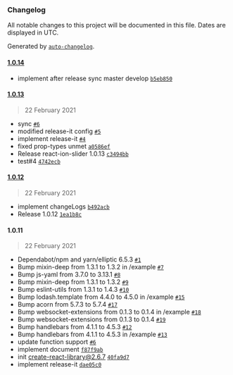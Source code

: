 ### Changelog

All notable changes to this project will be documented in this file. Dates are displayed in UTC.

Generated by [`auto-changelog`](https://github.com/CookPete/auto-changelog).

#### [1.0.14](https://github.com/gipyeong-lee/react-ion-slider/compare/1.0.13...1.0.14)

- implement after release sync master develop [`b5eb850`](https://github.com/gipyeong-lee/react-ion-slider/commit/b5eb8503a0c9bd824c63b32a71c73647f0b3b8d2)

#### [1.0.13](https://github.com/gipyeong-lee/react-ion-slider/compare/1.0.12...1.0.13)

> 22 February 2021

- sync [`#6`](https://github.com/gipyeong-lee/react-ion-slider/pull/6)
- modified release-it config [`#5`](https://github.com/gipyeong-lee/react-ion-slider/pull/5)
- implement release-it [`#4`](https://github.com/gipyeong-lee/react-ion-slider/pull/4)
- fixed prop-types unmet [`a0586ef`](https://github.com/gipyeong-lee/react-ion-slider/commit/a0586ef13a323048b44e061d8ba72c5238035935)
- Release react-ion-slider 1.0.13 [`c3494bb`](https://github.com/gipyeong-lee/react-ion-slider/commit/c3494bb82244fb43e8f385df001852e9b2c3dd7d)
- test#4 [`4742ecb`](https://github.com/gipyeong-lee/react-ion-slider/commit/4742ecb3696a138953bf4a967331ba92c45bd98f)

#### [1.0.12](https://github.com/gipyeong-lee/react-ion-slider/compare/1.0.11...1.0.12)

> 22 February 2021

- implement changeLogs [`b492acb`](https://github.com/gipyeong-lee/react-ion-slider/commit/b492acb71cb4602e50513b6152f45d9d3f423bd7)
- Release 1.0.12 [`1ea1b8c`](https://github.com/gipyeong-lee/react-ion-slider/commit/1ea1b8cc9f883fd9cdf2a618d72542b14ddf5e47)

#### 1.0.11

> 22 February 2021

- Dependabot/npm and yarn/elliptic 6.5.3 [`#1`](https://github.com/gipyeong-lee/react-ion-slider/pull/1)
- Bump mixin-deep from 1.3.1 to 1.3.2 in /example [`#7`](https://github.com/gipyeong-lee/react-ion-slider/pull/7)
- Bump js-yaml from 3.7.0 to 3.13.1 [`#8`](https://github.com/gipyeong-lee/react-ion-slider/pull/8)
- Bump mixin-deep from 1.3.1 to 1.3.2 [`#9`](https://github.com/gipyeong-lee/react-ion-slider/pull/9)
- Bump eslint-utils from 1.3.1 to 1.4.3 [`#10`](https://github.com/gipyeong-lee/react-ion-slider/pull/10)
- Bump lodash.template from 4.4.0 to 4.5.0 in /example [`#15`](https://github.com/gipyeong-lee/react-ion-slider/pull/15)
- Bump acorn from 5.7.3 to 5.7.4 [`#17`](https://github.com/gipyeong-lee/react-ion-slider/pull/17)
- Bump websocket-extensions from 0.1.3 to 0.1.4 in /example [`#18`](https://github.com/gipyeong-lee/react-ion-slider/pull/18)
- Bump websocket-extensions from 0.1.3 to 0.1.4 [`#19`](https://github.com/gipyeong-lee/react-ion-slider/pull/19)
- Bump handlebars from 4.1.1 to 4.5.3 [`#12`](https://github.com/gipyeong-lee/react-ion-slider/pull/12)
- Bump handlebars from 4.1.1 to 4.5.3 in /example [`#13`](https://github.com/gipyeong-lee/react-ion-slider/pull/13)
- update function support [`#6`](https://github.com/gipyeong-lee/react-ion-slider/pull/6)
- implement document [`f87f9ab`](https://github.com/gipyeong-lee/react-ion-slider/commit/f87f9ab855d5d6510a73637ac9fc7c48f051d5cf)
- init create-react-library@2.6.7 [`40fa9d7`](https://github.com/gipyeong-lee/react-ion-slider/commit/40fa9d71538ec1a65c1de0d98cea990f7eee2b88)
- implement release-it [`dae05c0`](https://github.com/gipyeong-lee/react-ion-slider/commit/dae05c0dbf2bedd2f781510fa431e6acdf6190a5)

